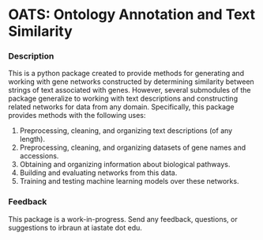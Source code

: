 # OATS: Ontology Annotation and Text Similarity

### Description
This is a python package created to provide methods for generating and working with gene networks constructed by determining similarity between strings of text associated with genes. However, several submodules of the package generalize to working with text descriptions and constructing related networks for data from any domain. Specifically, this package provides methods with the following uses:

1. Preprocessing, cleaning, and organizing text descriptions (of any length).
2. Preprocessing, cleaning, and organizing datasets of gene names and accessions.
3. Obtaining and organizing information about biological pathways.
4. Building and evaluating networks from this data.
5. Training and testing machine learning models over these networks.

### Feedback
This package is a work-in-progress. Send any feedback, questions, or suggestions to irbraun at iastate dot edu.
